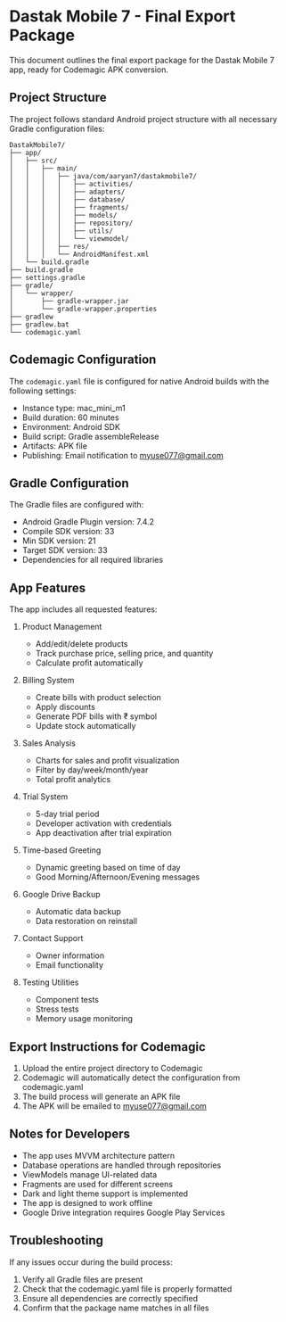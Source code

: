 # Dastak Mobile 7 - Final Export Package

This document outlines the final export package for the Dastak Mobile 7 app, ready for Codemagic APK conversion.

## Project Structure

The project follows standard Android project structure with all necessary Gradle configuration files:

```
DastakMobile7/
├── app/
│   ├── src/
│   │   ├── main/
│   │   │   ├── java/com/aaryan7/dastakmobile7/
│   │   │   │   ├── activities/
│   │   │   │   ├── adapters/
│   │   │   │   ├── database/
│   │   │   │   ├── fragments/
│   │   │   │   ├── models/
│   │   │   │   ├── repository/
│   │   │   │   ├── utils/
│   │   │   │   └── viewmodel/
│   │   │   ├── res/
│   │   │   └── AndroidManifest.xml
│   └── build.gradle
├── build.gradle
├── settings.gradle
├── gradle/
│   └── wrapper/
│       ├── gradle-wrapper.jar
│       └── gradle-wrapper.properties
├── gradlew
├── gradlew.bat
└── codemagic.yaml
```

## Codemagic Configuration

The `codemagic.yaml` file is configured for native Android builds with the following settings:

- Instance type: mac_mini_m1
- Build duration: 60 minutes
- Environment: Android SDK
- Build script: Gradle assembleRelease
- Artifacts: APK file
- Publishing: Email notification to myuse077@gmail.com

## Gradle Configuration

The Gradle files are configured with:

- Android Gradle Plugin version: 7.4.2
- Compile SDK version: 33
- Min SDK version: 21
- Target SDK version: 33
- Dependencies for all required libraries

## App Features

The app includes all requested features:

1. Product Management
   - Add/edit/delete products
   - Track purchase price, selling price, and quantity
   - Calculate profit automatically

2. Billing System
   - Create bills with product selection
   - Apply discounts
   - Generate PDF bills with ₹ symbol
   - Update stock automatically

3. Sales Analysis
   - Charts for sales and profit visualization
   - Filter by day/week/month/year
   - Total profit analytics

4. Trial System
   - 5-day trial period
   - Developer activation with credentials
   - App deactivation after trial expiration

5. Time-based Greeting
   - Dynamic greeting based on time of day
   - Good Morning/Afternoon/Evening messages

6. Google Drive Backup
   - Automatic data backup
   - Data restoration on reinstall

7. Contact Support
   - Owner information
   - Email functionality

8. Testing Utilities
   - Component tests
   - Stress tests
   - Memory usage monitoring

## Export Instructions for Codemagic

1. Upload the entire project directory to Codemagic
2. Codemagic will automatically detect the configuration from codemagic.yaml
3. The build process will generate an APK file
4. The APK will be emailed to myuse077@gmail.com

## Notes for Developers

- The app uses MVVM architecture pattern
- Database operations are handled through repositories
- ViewModels manage UI-related data
- Fragments are used for different screens
- Dark and light theme support is implemented
- The app is designed to work offline
- Google Drive integration requires Google Play Services

## Troubleshooting

If any issues occur during the build process:

1. Verify all Gradle files are present
2. Check that the codemagic.yaml file is properly formatted
3. Ensure all dependencies are correctly specified
4. Confirm that the package name matches in all files
